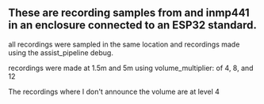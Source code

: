 ## These are recording samples from and inmp441 in an enclosure connected to an ESP32 standard.

all recordings were sampled in the same location and recordings made using the assist_pipeline debug.

recordings were made at 1.5m and 5m using volume_multiplier: of 4, 8, and 12

The recordings where I don't announce the volume are at level 4